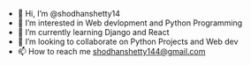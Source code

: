 - 👋 Hi, I’m @shodhanshetty14
- 👀 I’m interested in Web devlopment and Python Programming 
- 🌱 I’m currently learning Django and React
- 💞️ I’m looking to collaborate on Python Projects and Web dev 
- 📫 How to reach me shodhanshetty144@gmail.com

<!---
shodhanshetty14/shodhanshetty14 is a ✨ special ✨ repository because its `README.md` (this file) appears on your GitHub profile.
You can click the Preview link to take a look at your changes.
--->
